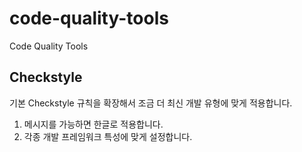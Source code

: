 # code-quality-tools
Code Quality Tools

## Checkstyle

기본 Checkstyle 규칙을 확장해서 조금 더 최신 개발 유형에 맞게 적용합니다.

1. 메시지를 가능하면 한글로 적용합니다.
2. 각종 개발 프레임워크 특성에 맞게 설정합니다.